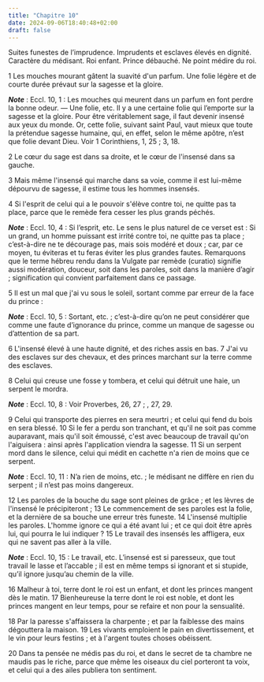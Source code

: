 ```yaml
---
title: "Chapitre 10"
date: 2024-09-06T18:40:48+02:00
draft: false
---
```



Suites funestes de l’imprudence.
Imprudents et esclaves élevés en dignité.
Caractère du médisant.
Roi enfant.
Prince débauché.
Ne point médire du roi.


1 Les mouches mourant gâtent la suavité d'un parfum. Une folie légère et de courte durée prévaut sur la sagesse et la gloire.

***Note*** :  Eccl. 10, 1 : Les mouches qui meurent dans un parfum en font perdre la bonne odeur. ― Une folie, etc. Il y a une certaine folie qui l’emporte sur la sagesse et la gloire. Pour être véritablement sage, il faut devenir insensé aux yeux du monde. Or, cette folie, suivant saint Paul, vaut mieux que toute la prétendue sagesse humaine, qui, en effet, selon le même apôtre, n’est que folie devant Dieu. Voir 1 Corinthiens, 1, 25 ; 3, 18.

2 Le cœur du sage est dans sa droite, et le cœur de l'insensé dans sa gauche.


3 Mais même l'insensé qui marche dans sa voie, comme il est lui-même dépourvu de sagesse, il estime tous les hommes insensés.


4 Si l'esprit de celui qui a le pouvoir s'élève contre toi, ne quitte pas ta place, parce que le remède fera cesser les plus grands péchés.

***Note*** :  Eccl. 10, 4 : Si l’esprit, etc. Le sens le plus naturel de ce verset est : Si un grand, un homme puissant est irrité contre toi, ne quitte pas ta place ; c’est-à-dire ne te décourage pas, mais sois modéré et doux ; car, par ce moyen, tu éviteras et tu feras éviter les plus grandes fautes. Remarquons que le terme hébreu rendu dans la Vulgate par remède (curatio) signifie aussi modération, douceur, soit dans les paroles, soit dans la manière d’agir ; signification qui convient parfaitement dans ce passage.


5 Il est un mal que j'ai vu sous le soleil, sortant comme par erreur de la face du prince :

***Note*** :  Eccl. 10, 5 : Sortant, etc. ; c’est-à-dire qu’on ne peut considérer que comme une faute d’ignorance du prince, comme un manque de sagesse ou d’attention de sa part.

6 L'insensé élevé à une haute dignité, et des riches assis en bas. 7 J'ai vu des esclaves sur des chevaux, et des princes marchant sur la terre comme des esclaves.


8 Celui qui creuse une fosse y tombera, et celui qui détruit une haie, un serpent le mordra.

***Note*** :  Eccl. 10, 8 : Voir Proverbes, 26, 27 ; , 27, 29.

9 Celui qui transporte des pierres en sera meurtri ; et celui qui fend du bois en sera blessé. 10 Si le fer a perdu son tranchant, et qu'il ne soit pas comme auparavant, mais qu'il soit émoussé, c'est avec beaucoup de travail qu'on l'aiguisera : ainsi après l'application viendra la sagesse. 11 Si un serpent mord dans le silence, celui qui médit en cachette n'a rien de moins que ce serpent.

***Note*** :  Eccl. 10, 11 : N’a rien de moins, etc. ; le médisant ne diffère en rien du serpent ; il n’est pas moins dangereux.


12 Les paroles de la bouche du sage sont pleines de grâce ; et les lèvres de l'insensé le précipiteront ; 13 Le commencement de ses paroles est la folie, et la dernière de sa bouche une erreur très funeste. 14 L'insensé multiplie les paroles. L'homme ignore ce qui a été avant lui ; et ce qui doit être après lui, qui pourra le lui indiquer ? 15 Le travail des insensés les affligera, eux qui ne savent pas aller à la ville.

***Note*** :  Eccl. 10, 15 : Le travail, etc. L’insensé est si paresseux, que tout travail le lasse et l’accable ; il est en même temps si ignorant et si stupide, qu’il ignore jusqu’au chemin de la ville.


16 Malheur à toi, terre dont le roi est un enfant, et dont les princes mangent dès le matin. 17 Bienheureuse la terre dont le roi est noble, et dont les princes mangent en leur temps, pour se refaire et non pour la sensualité.


18 Par la paresse s'affaissera la charpente ; et par la faiblesse des mains dégouttera la maison. 19 Les vivants emploient le pain en divertissement, et le vin pour leurs festins ; et à l'argent toutes choses obéissent.


20 Dans ta pensée ne médis pas du roi, et dans le secret de ta chambre ne maudis pas le riche, parce que même les oiseaux du ciel porteront ta voix, et celui qui a des ailes publiera ton sentiment.

